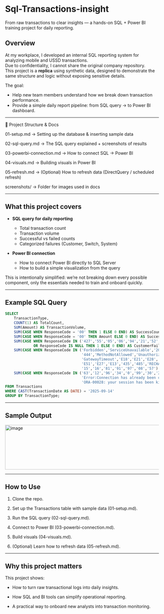 # Sql-Transactions-insight
From raw transactions to clear insights — a hands-on SQL + Power BI training project for daily reporting.

## Overview
At my workplace, I developed an internal SQL reporting system for analyzing mobile and USSD transactions.  
Due to confidentiality, I cannot share the original company repository.  
This project is a **replica** using synthetic data, designed to demonstrate the same structure and logic without exposing sensitive details.  

The goal:  
- Help new team members understand how we break down transaction performance.  
- Provide a simple daily report pipeline: from SQL query → to Power BI dashboard.

---
📂 Project Structure & Docs

01-setup.md
 → Setting up the database & inserting sample data

02-sql-query.md
 → The SQL query explained + screenshots of results

03-powerbi-connection.md
 → How to connect SQL → Power BI

04-visuals.md
 → Building visuals in Power BI

05-refresh.md
 → (Optional) How to refresh data (DirectQuery / scheduled refresh)

screenshots/
 → Folder for images used in docs

---

## What this project covers
- **SQL query for daily reporting**  
  - Total transaction count  
  - Transaction volume  
  - Successful vs failed counts  
  - Categorized failures (Customer, Switch, System)  

- **Power BI connection**  
  - How to connect Power BI directly to SQL Server  
  - How to build a simple visualization from the query  

This is intentionally simplified: we’re not breaking down every possible component, only the essentials needed to train and onboard quickly.

---

## Example SQL Query
```sql
SELECT
    TransactionType,
    COUNT(1) AS TotalCount,
    SUM(Amount) AS TransactionVolume,
    SUM(CASE WHEN ResponseCode = '00' THEN 1 ELSE 0 END) AS SuccessCount,
    SUM(CASE WHEN ResponseCode = '00' THEN Amount ELSE 0 END) AS SuccessVolume,
    SUM(CASE WHEN ResponseCode IN ('427','55','05','06','94','21','52','62','61','07','53','83','13') 
             OR ResponseCode IS NULL THEN 1 ELSE 0 END) AS CustomerFailCount,
    SUM(CASE WHEN ResponseCode IN ('Forbidden','ServiceUnavailable','208','BadGateway','InternalServerError',
                                   '444','MethodNotAllowed','Unauthorized','434','NotFound','BadRequest','429',
                                   'GatewayTimeout','E18','E21','E28','90000','90091','100','E22','90013','E19',
                                   'E51','E27','E13','435','485','RECHARGE_FAILED','PaymentRequired','92',
                                   '15','16','81','91','97','08','57') THEN 1 ELSE 0 END) AS SwitchFailCount,
    SUM(CASE WHEN ResponseCode IN ('63','12','96','34','0','99','30','26',
                                   'Error:Connection has already been closed.',
                                   'ORA-00028: your session has been killed','31','03') THEN 1 ELSE 0 END) AS SystemFailCount
FROM Transactions
WHERE CAST(TransactionDate AS DATE) = '2025-09-14'
GROUP BY TransactionType;
```
---
## Sample Output
<img width="834" height="146" alt="image" src="https://github.com/user-attachments/assets/bf13d3ec-58b2-4b23-a716-2049975ad3f1" />

---
## How to Use

1. Clone the repo.

2. Set up the Transactions table with sample data (01-setup.md).

3. Run the SQL query (02-sql-query.md).

4. Connect to Power BI (03-powerbi-connection.md).

5. Build visuals (04-visuals.md).

6. (Optional) Learn how to refresh data (05-refresh.md).

---
## Why this project matters

This project shows:

- How to turn raw transactional logs into daily insights.

- How SQL and BI tools can simplify operational reporting.

- A practical way to onboard new analysts into transaction monitoring.
